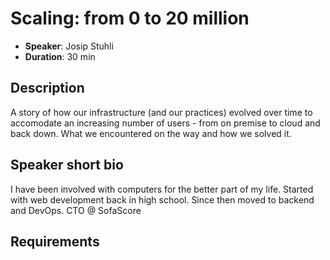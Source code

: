 # Scaling: from 0 to 20 million

- __Speaker__: Josip Stuhli
- __Duration__: 30 min

## Description

A story of how our infrastructure (and our practices) evolved over time to accomodate an increasing number of users - from on premise to cloud and back down. What we encountered on the way and how we solved it.


## Speaker short bio

I have been involved with computers for the better part of my life. Started with web development back in high school. Since then moved to backend and DevOps. CTO @ SofaScore

## Requirements
